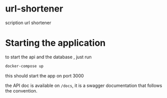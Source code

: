 # url-shortener

scription url shortener

# Starting the application

to start the api and the database , just run

```bash
docker-compose up
```

this should start the app on port 3000

the API doc is available on `/docs`, it is a swagger documentation that follows the convention.